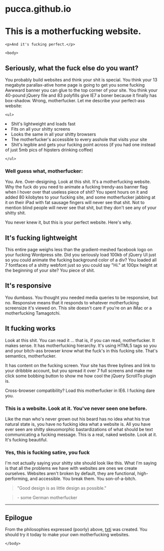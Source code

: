 # pucca.github.io


<!DOCTYPE html>
<html>
<head>
	<meta charset="utf-8" />
	<h1>This is a motherfucking website.</h1>

</head>

	<p>And it's fucking perfect.</p>

	<body>

<h2>Seriously, what the fuck else do you want?</h2>

<p>You probably build websites and think your shit is special. You think your 13 megabyte parallax-ative home page is going to get you some fucking Awwward banner you can glue to the top corner of your site. You think your 40-pound jQuery file and 83 polyfills give IE7 a boner because it finally has box-shadow. Wrong, motherfucker. Let me describe your perfect-ass website:</p>

	<ul>
<li>Shit's lightweight and loads fast</li>
<li>Fits on all your shitty screens</li>
<li>Looks the same in all your shitty browsers</li>
<li>The motherfucker's accessible to every asshole that visits your site</li>
<li>Shit's legible and gets your fucking point across (if you had one instead of just 5mb pics of hipsters drinking coffee)</li>

	</ul>

<h3>Well guess what, motherfucker:</h3>

<p>You. Are. Over-designing. Look at this shit. It's a motherfucking website. Why the fuck do you need to animate a fucking trendy-ass banner flag when I hover over that useless piece of shit? You spent hours on it and added 80 kilobytes to your fucking site, and some motherfucker jabbing at it on their iPad with fat sausage fingers will never see that shit. Not to mention blind people will never see that shit, but they don't see any of your shitty shit.</p>

<p>You never knew it, but this is your perfect website. Here's why.</p>

<h2>It's fucking lightweight</h2>

<p>This entire page weighs less than the gradient-meshed facebook logo on your fucking Wordpress site. Did you seriously load 100kb of jQuery UI just so you could animate the fucking background color of a div? You loaded all 7 fontfaces of a shitty webfont just so you could say "Hi." at 100px height at the beginning of your site? You piece of shit.</p>

<h2>It's responsive</h2>

<p>You dumbass. You thought you needed media queries to be responsive, but no. Responsive means that it responds to whatever motherfucking screensize it's viewed on. This site doesn't care if you're on an iMac or a motherfucking Tamagotchi.</p>

<h2>It fucking works</h2>

<p>Look at this shit. You can read it ... that is, if you can read, motherfucker. It makes sense. It has motherfucking hierarchy. It's using HTML5 tags so you and your bitch-ass browser know what the fuck's in this fucking site. That's semantics, motherfucker.</p>

<p>It has content on the fucking screen. Your site has three bylines and link to your dribbble account, but you spread it over 7 full screens and make me click some bobbing button to show me how cool the jQuery ScrollTo plugin is.</p>

<p>Cross-browser compatibility? Load this motherfucker in IE6. I fucking dare you.</p>

<h3>This is a website. Look at it. You've never seen one before.</h3>

<p>Like the man who's never grown out his beard has no idea what his true natural state is, you have no fucking idea what a website is. All you have ever seen are shitty skeuomorphic bastardizations of what should be text communicating a fucking message. This is a real, naked website. Look at it. It's fucking beautiful.</p>

<h3>Yes, this is fucking satire, you fuck</h3>

<p>I'm not actually saying your shitty site should look like this. What I'm saying is that all the problems we have with websites are ones we create ourselves. Websites aren't broken by default, they are functional, high-performing, and accessible. You break them. You son-of-a-bitch.</p>

<blockquote>"Good design is as little design as possible."</blockquote>
<blockquote>- some German motherfucker</blockquote>

<hr>

<h2>Epilogue</h2>

<p>From the philosophies expressed (poorly) above, <a href="http://txti.es/"> txti</a> was created. You should try it today to make your own motherfucking websites.</p>

	</body>


</html>



